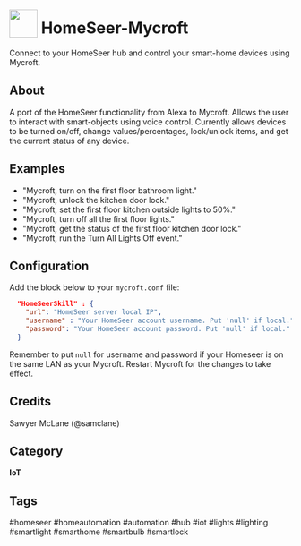 # <img src='https://rawgithub.com/FortAwesome/Font-Awesome/master/advanced-options/raw-svg/solid/home.svg ' card_color='#004069' width='50' height='50' style='vertical-align:bottom'/> HomeSeer-Mycroft
Connect to your HomeSeer hub and control your smart-home devices using Mycroft.

## About 
A port of the HomeSeer functionality from Alexa to Mycroft. Allows the user to interact with smart-objects using voice control. Currently allows devices to be turned on/off, change values/percentages, lock/unlock items, and get the current status of any device. 

## Examples 
* "Mycroft, turn on the first floor bathroom light."
* "Mycroft, unlock the kitchen door lock."
* "Mycroft, set the first floor kitchen outside lights to 50%."
* "Mycroft, turn off all the first floor lights."
* "Mycroft, get the status of the first floor kitchen door lock."
* "Mycroft, run the Turn All Lights Off event."

## Configuration
Add the block below to your `mycroft.conf` file:

```json
  "HomeSeerSkill" : {
	"url": "HomeSeer server local IP",
	"username" : "Your HomeSeer account username. Put 'null' if local.",
	"password": "Your HomeSeer account password. Put 'null' if local."
  }
```

Remember to put `null` for username and password if your Homeseer is on the same LAN as your Mycroft.
Restart Mycroft for the changes to take effect.

## Credits 
Sawyer McLane (@samclane)

## Category
**IoT**

## Tags
#homeseer
#homeautomation
#automation
#hub
#iot
#lights
#lighting
#smartlight
#smarthome
#smartbulb
#smartlock
